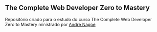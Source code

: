 ﻿## The Complete Web Developer Zero to Mastery
 
 Repositório criado para o estudo do curso The Complete Web Developer Zero to Mastery ministrado por [Andre Nagoe](https://www.udemy.com/course/the-complete-web-developer-zero-to-mastery/#instructor-1)
